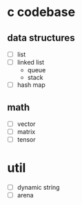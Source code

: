 # c codebase

## data structures
- [ ] list
- [ ] linked list
    - queue
    - stack
- [ ] hash map

## math
- [ ] vector
- [ ] matrix
- [ ] tensor

# util
- [ ] dynamic string
- [ ] arena